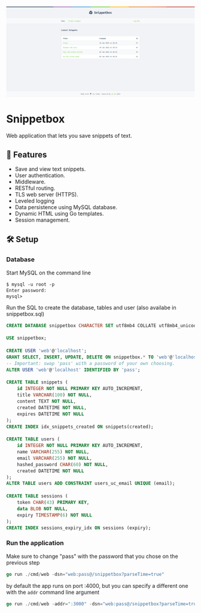 ![snippetbox homepage](./snippetbox.png)

# Snippetbox

Web application that lets you save snippets of text.

## 📃 Features

- Save and view text snippets.
- User authentication.
- Middleware.
- RESTful routing.
- TLS web server (HTTPS).
- Leveled logging
- Data persistence using MySQL database.
- Dynamic HTML using Go templates.
- Session management.

## 🛠️ Setup

### Database

Start MySQL on the command line

```console
$ mysql -u root -p
Enter password:
mysql>
```

Run the SQL to create the database, tables and user (also availabe in snippetbox.sql)

```SQL
CREATE DATABASE snippetbox CHARACTER SET utf8mb4 COLLATE utf8mb4_unicode_ci;

USE snippetbox;

CREATE USER 'web'@'localhost';
GRANT SELECT, INSERT, UPDATE, DELETE ON snippetbox.* TO 'web'@'localhost';
-- Important: swap 'pass' with a password of your own choosing.
ALTER USER 'web'@'localhost' IDENTIFIED BY 'pass';

CREATE TABLE snippets (
    id INTEGER NOT NULL PRIMARY KEY AUTO_INCREMENT,
    title VARCHAR(100) NOT NULL,
    content TEXT NOT NULL,
    created DATETIME NOT NULL,
    expires DATETIME NOT NULL
);
CREATE INDEX idx_snippets_created ON snippets(created);

CREATE TABLE users (
    id INTEGER NOT NULL PRIMARY KEY AUTO_INCREMENT,
    name VARCHAR(255) NOT NULL,
    email VARCHAR(255) NOT NULL,
    hashed_password CHAR(60) NOT NULL,
    created DATETIME NOT NULL
);
ALTER TABLE users ADD CONSTRAINT users_uc_email UNIQUE (email);

CREATE TABLE sessions (
    token CHAR(43) PRIMARY KEY,
    data BLOB NOT NULL,
    expiry TIMESTAMP(6) NOT NULL
);
CREATE INDEX sessions_expiry_idx ON sessions (expiry);
```

### Run the application

Make sure to change "pass" with the password that you chose on the previous step

```go
go run ./cmd/web -dsn="web:pass@/snippetbox?parseTime=true"
```

by default the app runs on port :4000, but you can specify a different one with the `addr` command line argument

```go
go run ./cmd/web -addr=":3000" -dsn="web:pass@/snippetbox?parseTime=true"
```

